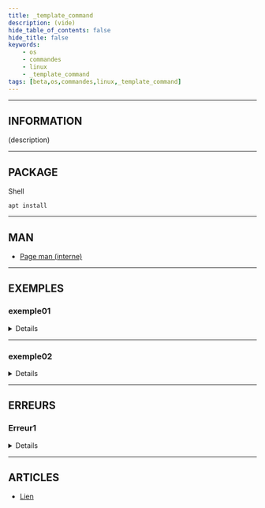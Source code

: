 ```yaml
---
title: _template_command
description: (vide)
hide_table_of_contents: false
hide_title: false
keywords:
    - os
    - commandes
    - linux
    - _template_command
tags: [beta,os,commandes,linux,_template_command]
---
```


----

## INFORMATION

(description)

----

## PACKAGE

<span class="code_language">Shell</span>

```shell
apt install 
```

----

## MAN

- [Page man (interne)](man/cmd_ping_man.md)

----

## EXEMPLES

### exemple01

<details>

<span class="code_language">Shell</span>

```shell
%nom_commande%
```

<span class="code_language">Sortie</span>

```text

```

</details>

----

### exemple02

<details>

<span class="code_language">Shell</span>

```shell
%nom_commande%
```

<span class="code_language">Sortie</span>

```text

```

</details>

----

## ERREURS

### Erreur1

<details>

<span class="code_language">Shell</span>

```shell

```

</details>

----

## ARTICLES

- [Lien](articles/cmd_command_art)
